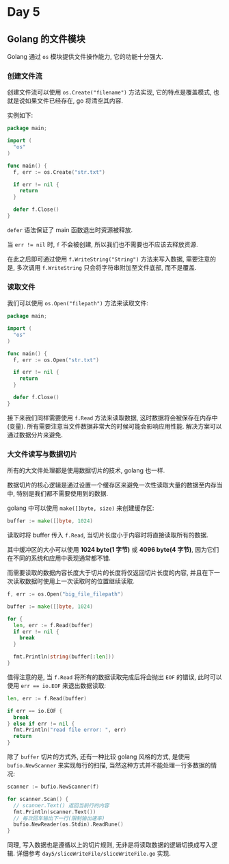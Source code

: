 # Day 5

## Golang 的文件模块

Golang 通过 `os` 模块提供文件操作能力, 它的功能十分强大.

### 创建文件流

创建文件流可以使用 `os.Create("filename")` 方法实现,
它的特点是覆盖模式, 也就是说如果文件已经存在, go 将清空其内容.

实例如下:

```go
package main;

import (
  "os"
)

func main() {
  f, err := os.Create("str.txt")

  if err != nil {
    return
  }

  defer f.Close()
}
```

`defer` 语法保证了 main 函数退出时资源被释放.

当 `err != nil` 时, `f` 不会被创建, 所以我们也不需要也不应该去释放资源.

在此之后即可通过使用 `f.WriteString("String")` 方法来写入数据,
需要注意的是, 多次调用 `f.WriteString` 只会将字符串附加至文件底部, 而不是覆盖.

### 读取文件

我们可以使用 `os.Open("filepath")` 方法来读取文件:

```go
package main;

import (
  "os"
)

func main() {
  f, err := os.Open("str.txt")

  if err != nil {
    return
  }

  defer f.Close()
}
```

接下来我们同样需要使用 `f.Read` 方法来读取数据, 这时数据将会被保存在内存中(变量).
所有需要注意当文件数据非常大的时候可能会影响应用性能.
解决方案可以通过数据分片来避免.

### 大文件读写与数据切片

所有的大文件处理都是使用数据切片的技术, golang 也一样.

数据切片的核心逻辑是通过设置一个缓存区来避免一次性读取大量的数据至内存当中,
特别是我们都不需要使用到的数据.

golang 中可以使用 `make([]byte, size)` 来创建缓存区:

```go
buffer := make([]byte, 1024)
```

读取时将 buffer 传入 `f.Read`, 当切片长度小于内容时将直接读取所有的数据.

其中缓冲区的大小可以使用 **1024 byte(1 字节)** 或 **4096 byte(4 字节)**,
因为它们在不同的系统和应用中表现通常都不错.

而需要读取的数据内容长度大于切片的长度将仅返回切片长度的内容,
并且在下一次读取数据时使用上一次读取时的位置继续读取.

```go
f, err := os.Open("big_file_filepath")

buffer := make([]byte, 1024)

for {
  len, err := f.Read(buffer)
  if err != nil {
    break
  }

  fmt.Println(string(buffer[:len]))
}
```

值得注意的是, 当 `f.Read` 将所有的数据读取完成后将会抛出 `EOF` 的错误,
此时可以使用 `err == io.EOF` 来退出数据读取:

```go
len, err := f.Read(buffer)

if err == io.EOF {
  break
} else if err != nil {
  fmt.Println("read file error: ", err)
  return
}
```

除了 `buffer` 切片的方式外, 还有一种比较 golang 风格的方式,
是使用 `bufio.NewScanner` 来实现每行的扫描,
当然这种方式并不能处理一行多数据的情况:

```go
scanner := bufio.NewScanner(f)

for scanner.Scan() {
  // scanner.Text() 返回当前行的内容
  fmt.Println(scanner.Text())
  // 每次回车输出下一行(限制输出速率)
  bufio.NewReader(os.Stdin).ReadRune()
}
```

同理, 写入数据也是遵循以上的切片规则, 无非是将读取数据的逻辑切换成写入逻辑.
详细参考 `day5/sliceWriteFile/sliceWriteFile.go` 实现.

